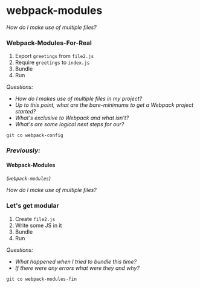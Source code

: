 # webpack-modules
*How do I make use of multiple files?*

### Webpack-Modules-For-Real
1. Export `greetings` from `file2.js`
2. Require `greetings` to `index.js`
2. Bundle
3. Run

*Questions:*
- *How do I makes use of multiple files in my project?*
- *Up to this point, what are the bare-minimums to get a Webpack project started?*
- *What's exclusive to Webpack and what isn't?*
- *What's are some logical next steps for our?*

`git co webpack-config`

### *Previously:*

#### Webpack-Modules
*(`webpack-modules`)*

*How do I make use of multiple files?*

### Let's get modular
1. Create `file2.js`
2. Write some JS in it
2. Bundle
3. Run

*Questions:*
- *What happened when I tried to bundle this time?*
- *If there were any errors what were they and why?*

`git co webpack-modules-fin`

